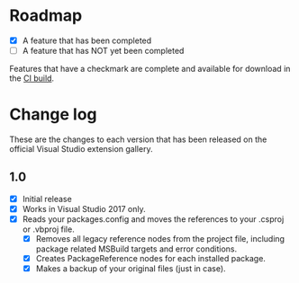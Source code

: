 # Roadmap

- [x] A feature that has been completed
- [ ] A feature that has NOT yet been completed

Features that have a checkmark are complete and available for
download in the
[CI build](http://vsixgallery.com/extension/bae2a4ae-be17-4f34-be32-f7f103918589/).

# Change log

These are the changes to each version that has been released
on the official Visual Studio extension gallery.

## 1.0

- [x] Initial release
- [x] Works in Visual Studio 2017 only.
- [x] Reads your packages.config and moves the references to your .csproj or .vbproj file.
  - [x] Removes all legacy reference nodes from the project file, including package related MSBuild targets and error conditions.
  - [x] Creates PackageReference nodes for each installed package.
  - [x] Makes a backup of your original files (just in case).
